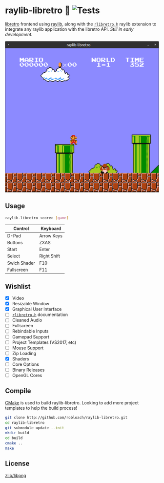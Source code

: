 # raylib-libretro :space_invader: ![Tests](https://github.com/RobLoach/raylib-libretro/workflows/Tests/badge.svg)

[libretro](https://www.libretro.com/) frontend using [raylib](https://www.raylib.com), along with the [`rlibretro.h`](include/rlibretro.h) raylib extension to integrate any raylib application with the libretro API. *Still in early development.*

![Screenshot of raylib-libretro](examples/rlibretro_basic_window.png)

## Usage

``` sh
raylib-libretro <core> [game]
```

| Control       | Keyboard    |
| ---           | ---         |
| D-Pad         | Arrow Keys  |
| Buttons       | ZXAS        |
| Start         | Enter       |
| Select        | Right Shift |
| Swich Shader  | F10         |
| Fullscreen    | F11         |

## Wishlist

- [x] Video
- [x] Resizable Window
- [x] Graphical User Interface
- [ ] [`rlibretro.h`](include/rlibretro.h) documentation
- [ ] Cleaned Audio
- [ ] Fullscreen
- [ ] Rebindable Inputs
- [ ] Gamepad Support
- [ ] Project Templates (VS2017, etc)
- [ ] Mouse Support
- [ ] Zip Loading
- [x] Shaders
- [ ] Core Options
- [ ] Binary Releases
- [ ] OpenGL Cores

## Compile

[CMake](https://cmake.org/) is used to build raylib-libretro. Looking to add more project templates to help the build process!

``` sh
git clone http://github.com/robloach/raylib-libretro.git
cd raylib-libretro
git submodule update --init
mkdir build
cd build
cmake ..
make
```

## License

[zlib/libpng](LICENSE)
